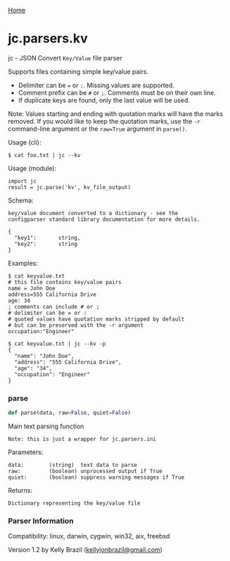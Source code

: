 [Home](https://kellyjonbrazil.github.io/jc/)
<a id="jc.parsers.kv"></a>

# jc.parsers.kv

jc - JSON Convert `Key/Value` file parser

Supports files containing simple key/value pairs.

- Delimiter can be `=` or `:`. Missing values are supported.
- Comment prefix can be `#` or `;`. Comments must be on their own line.
- If duplicate keys are found, only the last value will be used.

Note: Values starting and ending with quotation marks will have the marks
removed. If you would like to keep the quotation marks, use the `-r`
command-line argument or the `raw=True` argument in `parse()`.

Usage (cli):

    $ cat foo.txt | jc --kv

Usage (module):

    import jc
    result = jc.parse('kv', kv_file_output)

Schema:

    key/value document converted to a dictionary - see the
    configparser standard library documentation for more details.

    {
      "key1":       string,
      "key2":       string
    }

Examples:

    $ cat keyvalue.txt
    # this file contains key/value pairs
    name = John Doe
    address=555 California Drive
    age: 34
    ; comments can include # or ;
    # delimiter can be = or :
    # quoted values have quotation marks stripped by default
    # but can be preserved with the -r argument
    occupation:"Engineer"

    $ cat keyvalue.txt | jc --kv -p
    {
      "name": "John Doe",
      "address": "555 California Drive",
      "age": "34",
      "occupation": "Engineer"
    }

<a id="jc.parsers.kv.parse"></a>

### parse

```python
def parse(data, raw=False, quiet=False)
```

Main text parsing function

    Note: this is just a wrapper for jc.parsers.ini

Parameters:

    data:        (string)  text data to parse
    raw:         (boolean) unprocessed output if True
    quiet:       (boolean) suppress warning messages if True

Returns:

    Dictionary representing the key/value file

### Parser Information
Compatibility:  linux, darwin, cygwin, win32, aix, freebsd

Version 1.2 by Kelly Brazil (kellyjonbrazil@gmail.com)
